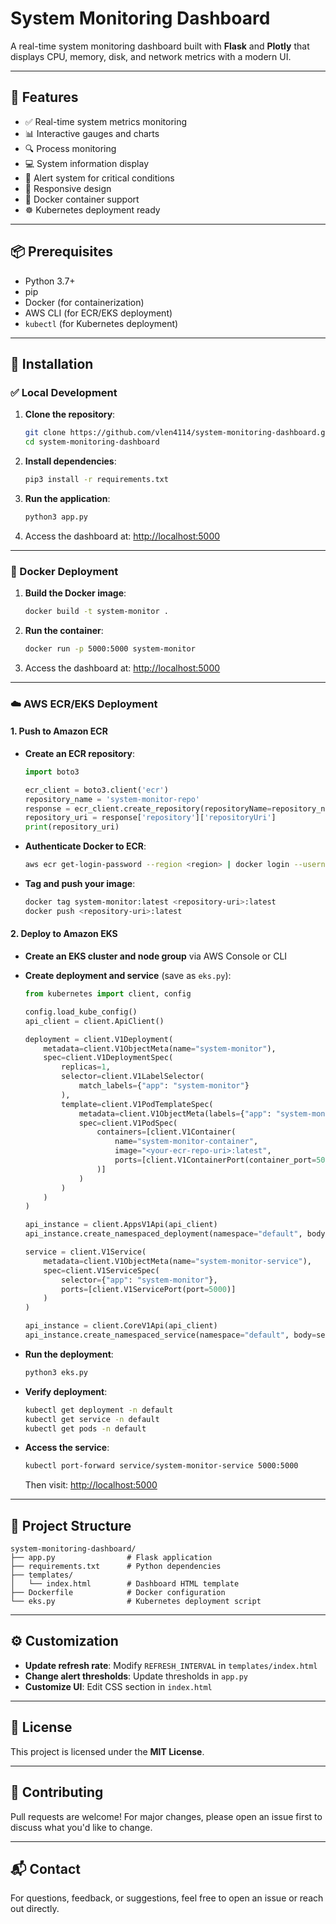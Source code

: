 # System Monitoring Dashboard

A real-time system monitoring dashboard built with **Flask** and **Plotly** that displays CPU, memory, disk, and network metrics with a modern UI.

---

## 🔧 Features

- ✅ Real-time system metrics monitoring
- 📊 Interactive gauges and charts
- 🔍 Process monitoring
- 💻 System information display
- 🚨 Alert system for critical conditions
- 📱 Responsive design
- 🐳 Docker container support
- ☸️ Kubernetes deployment ready

---

## 📦 Prerequisites

- Python 3.7+
- pip
- Docker (for containerization)
- AWS CLI (for ECR/EKS deployment)
- `kubectl` (for Kubernetes deployment)

---

## 🚀 Installation

### ✅ Local Development

1. **Clone the repository**:
   ```bash
   git clone https://github.com/vlen4114/system-monitoring-dashboard.git
   cd system-monitoring-dashboard
   ```

2. **Install dependencies**:
   ```bash
   pip3 install -r requirements.txt
   ```

3. **Run the application**:
   ```bash
   python3 app.py
   ```

4. Access the dashboard at: [http://localhost:5000](http://localhost:5000)

---

### 🐳 Docker Deployment

1. **Build the Docker image**:
   ```bash
   docker build -t system-monitor .
   ```

2. **Run the container**:
   ```bash
   docker run -p 5000:5000 system-monitor
   ```

3. Access the dashboard at: [http://localhost:5000](http://localhost:5000)

---

### ☁️ AWS ECR/EKS Deployment

#### 1. Push to Amazon ECR

- **Create an ECR repository**:
   ```python
   import boto3

   ecr_client = boto3.client('ecr')
   repository_name = 'system-monitor-repo'
   response = ecr_client.create_repository(repositoryName=repository_name)
   repository_uri = response['repository']['repositoryUri']
   print(repository_uri)
   ```

- **Authenticate Docker to ECR**:
   ```bash
   aws ecr get-login-password --region <region> | docker login --username AWS --password-stdin <account-id>.dkr.ecr.<region>.amazonaws.com
   ```

- **Tag and push your image**:
   ```bash
   docker tag system-monitor:latest <repository-uri>:latest
   docker push <repository-uri>:latest
   ```

#### 2. Deploy to Amazon EKS

- **Create an EKS cluster and node group** via AWS Console or CLI

- **Create deployment and service** (save as `eks.py`):
   ```python
   from kubernetes import client, config

   config.load_kube_config()
   api_client = client.ApiClient()

   deployment = client.V1Deployment(
       metadata=client.V1ObjectMeta(name="system-monitor"),
       spec=client.V1DeploymentSpec(
           replicas=1,
           selector=client.V1LabelSelector(
               match_labels={"app": "system-monitor"}
           ),
           template=client.V1PodTemplateSpec(
               metadata=client.V1ObjectMeta(labels={"app": "system-monitor"}),
               spec=client.V1PodSpec(
                   containers=[client.V1Container(
                       name="system-monitor-container",
                       image="<your-ecr-repo-uri>:latest",
                       ports=[client.V1ContainerPort(container_port=5000)]
                   )]
               )
           )
       )
   )

   api_instance = client.AppsV1Api(api_client)
   api_instance.create_namespaced_deployment(namespace="default", body=deployment)

   service = client.V1Service(
       metadata=client.V1ObjectMeta(name="system-monitor-service"),
       spec=client.V1ServiceSpec(
           selector={"app": "system-monitor"},
           ports=[client.V1ServicePort(port=5000)]
       )
   )

   api_instance = client.CoreV1Api(api_client)
   api_instance.create_namespaced_service(namespace="default", body=service)
   ```

- **Run the deployment**:
   ```bash
   python3 eks.py
   ```

- **Verify deployment**:
   ```bash
   kubectl get deployment -n default
   kubectl get service -n default
   kubectl get pods -n default
   ```

- **Access the service**:
   ```bash
   kubectl port-forward service/system-monitor-service 5000:5000
   ```

   Then visit: [http://localhost:5000](http://localhost:5000)

---

## 📁 Project Structure

```
system-monitoring-dashboard/
├── app.py                # Flask application
├── requirements.txt      # Python dependencies
├── templates/
│   └── index.html        # Dashboard HTML template
├── Dockerfile            # Docker configuration
└── eks.py                # Kubernetes deployment script
```

---

## ⚙️ Customization

- **Update refresh rate**: Modify `REFRESH_INTERVAL` in `templates/index.html`
- **Change alert thresholds**: Update thresholds in `app.py`
- **Customize UI**: Edit CSS section in `index.html`

---

## 📝 License

This project is licensed under the **MIT License**.

---

## 🤝 Contributing

Pull requests are welcome! For major changes, please open an issue first to discuss what you'd like to change.

---

## 📬 Contact

For questions, feedback, or suggestions, feel free to open an issue or reach out directly.
